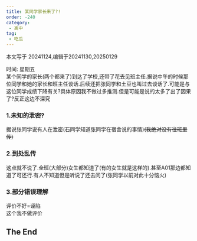 ```yaml
---
title: 某同学家长来了?!
order: -240
category:
 - 高中
tag:
 - 吃瓜
---
```

本文写于 20241124,编辑于20241130,20250129

时间: 星期五  
某个同学的家长(两个都来了)到达了学校,还带了花去见班主任.据说中午的时候那位同学和她的家长和班主任谈话.后续还把张同学和土豆也叫过去谈话了.可能是与这位同学成绩下降有关?具体原因我不做过多推测.但是可能是说的太多了出了因果了?反正这边不深究  

### 1.未知的泄密?  

据说张同学说有人在泄密(石同学知道张同学在宿舍说的事情)~~(我绝对没有往班里传)~~  

### 2.到处乱传  

这点就不说了.全班(大部分)女生都知道了(有的女生就是这样的).甚至A01那边都知道了可还行.有人不知道但是听说了还去问了(张同学以前对此十分恼火)  

### 3.部分错误理解  

评价不好=诬陷  
这个我不做评价  


## The End